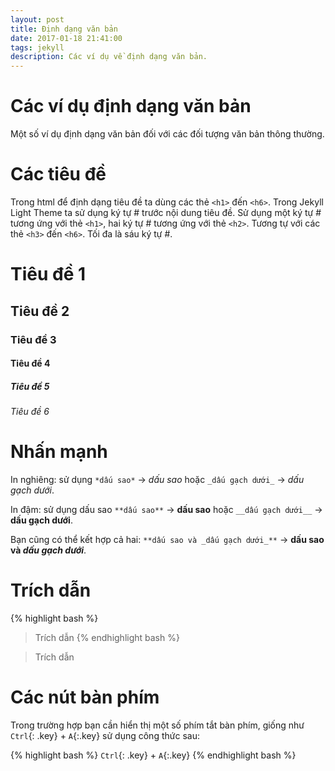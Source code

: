 ```yaml
---
layout: post
title: Định dạng văn bản
date: 2017-01-18 21:41:00
tags: jekyll
description: Các ví dụ về định dạng văn bản.
---
```


# Các ví dụ định dạng văn bản

Một số ví dụ định dạng văn bản đối với các đối tượng văn bản thông thường.

# Các tiêu đề

Trong html để định dạng tiêu đề ta dùng các thẻ `<h1>` đến `<h6>`. Trong Jekyll Light Theme ta sử dụng ký tự # trước nội dung tiêu đề. Sử dụng một ký tự # tương ứng với thẻ `<h1>`, hai ký tự # tương ứng với thẻ `<h2>`. Tương tự với các thẻ `<h3>` đến `<h6>`. Tối đa là sáu ký tự #.

# Tiêu đề 1

## Tiêu đề 2

### Tiêu đề 3

#### Tiêu đề 4

##### Tiêu đề 5

###### Tiêu đề 6

# Nhấn mạnh

In nghiêng: sử dụng `*dấu sao*` -> *dấu sao* hoặc `_dấu gạch dưới_` -> _dấu gạch dưới_.

In đậm: sử dụng dấu sao `**dấu sao**` -> **dấu sao** hoặc `__dấu gạch dưới__` -> __dấu gạch dưới__.

Bạn cũng có thể kết hợp cả hai: `**dấu sao và _dấu gạch dưới_**` -> **dấu sao và _dấu gạch dưới_**.

# Trích dẫn

{% highlight bash %}
>Trích dẫn
{% endhighlight bash %}

>Trích dẫn

# Các nút bàn phím

Trong trường hợp bạn cần hiển thị một số phím tắt bàn phím, giống như `Ctrl`{: .key} + `A`{:.key} sử dụng công thức sau:

{% highlight bash %}
`Ctrl`{: .key} + `A`{:.key}
{% endhighlight bash %}